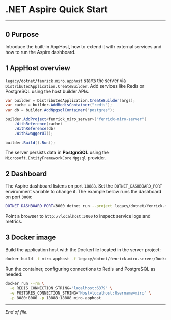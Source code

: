 # .NET Aspire Quick Start

---

## 0 Purpose

Introduce the built-in AppHost, how to extend it with external services and how to run the Aspire dashboard.

## 1 AppHost overview

`legacy/dotnet/fenrick.miro.apphost` starts the server via `DistributedApplication.CreateBuilder`. Add services like Redis or PostgreSQL using the host builder APIs.

```csharp
var builder = DistributedApplication.CreateBuilder(args);
var cache = builder.AddRedisContainer("redis");
var db = builder.AddNpgsqlContainer("postgres");

builder.AddProject<fenrick_miro_server>("fenrick-miro-server")
    .WithReference(cache)
    .WithReference(db)
    .WithSwaggerUI();

builder.Build().Run();
```

The server persists data in **PostgreSQL** using the `Microsoft.EntityFrameworkCore` `Npgsql` provider.

## 2 Dashboard

The Aspire dashboard listens on port `18888`. Set the `DOTNET_DASHBOARD_PORT` environment variable to change it. The example below runs the dashboard on port `3000`:

```bash
DOTNET_DASHBOARD_PORT=3000 dotnet run --project legacy/dotnet/fenrick.miro.apphost
```

Point a browser to `http://localhost:3000` to inspect service logs and metrics.

## 3 Docker image

Build the application host with the Dockerfile located in the server project:

```bash
docker build -t miro-apphost -f legacy/dotnet/fenrick.miro.server/Dockerfile .
```

Run the container, configuring connections to Redis and PostgreSQL as needed:

```bash
docker run --rm \
  -e REDIS_CONNECTION_STRING="localhost:6379" \
  -e POSTGRES_CONNECTION_STRING="Host=localhost;Username=miro" \
  -p 8080:8080 -p 18888:18888 miro-apphost
```

---

_End of file._
